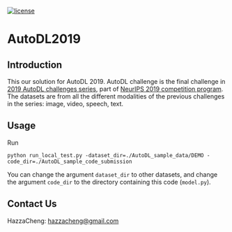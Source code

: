[![license](https://img.shields.io/badge/license-GPL%203.0-green.svg)](https://github.com/HazzaCheng/AutoDL2019/blob/master/LICENSE)

# AutoDL2019

## Introduction

This our solution for AutoDL 2019. AutoDL challenge is the final challenge in [2019 AutoDL challenges series](https://autodl.chalearn.org/), part of [NeurIPS 2019 competition program](https://neurips.cc/Conferences/2019/CallForCompetitions). The datasets are from all the different modalities of the previous challenges in the series: image, video, speech, text.

## Usage

Run

```
python run_local_test.py -dataset_dir=./AutoDL_sample_data/DEMO -code_dir=./AutoDL_sample_code_submission
```

You can change the argument `dataset_dir` to other datasets, and change the argument `code_dir` to the directory containing this code (`model.py`).

## Contact Us

HazzaCheng: [hazzacheng@gmail.com](mailto:hazzacheng@gmail.com)
